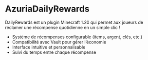 # AzuriaDailyRewards 

DailyRewards est un plugin Minecraft 1.20 qui permet aux joueurs de réclamer une récompense quotidienne en un simple clic ! 

- Système de récompenses configurable (items, argent, clés, etc.)
- Compatibilité avec Vault pour gérer l’économie
- Interface intuitive et personnalisable
- Suivi du temps entre chaque récompense
